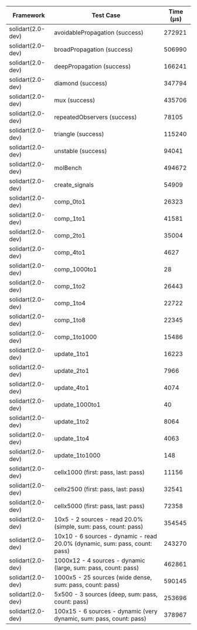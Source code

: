 | Framework | Test Case | Time (μs) |
| --- | --- | --- |
| solidart(2.0-dev) | avoidablePropagation (success) | 272921 |
| solidart(2.0-dev) | broadPropagation (success) | 506990 |
| solidart(2.0-dev) | deepPropagation (success) | 166241 |
| solidart(2.0-dev) | diamond (success) | 347794 |
| solidart(2.0-dev) | mux (success) | 435706 |
| solidart(2.0-dev) | repeatedObservers (success) | 78105 |
| solidart(2.0-dev) | triangle (success) | 115240 |
| solidart(2.0-dev) | unstable (success) | 94041 |
| solidart(2.0-dev) | molBench | 494672 |
| solidart(2.0-dev) | create_signals | 54909 |
| solidart(2.0-dev) | comp_0to1 | 26323 |
| solidart(2.0-dev) | comp_1to1 | 41581 |
| solidart(2.0-dev) | comp_2to1 | 35004 |
| solidart(2.0-dev) | comp_4to1 | 4627 |
| solidart(2.0-dev) | comp_1000to1 | 28 |
| solidart(2.0-dev) | comp_1to2 | 26443 |
| solidart(2.0-dev) | comp_1to4 | 22722 |
| solidart(2.0-dev) | comp_1to8 | 22345 |
| solidart(2.0-dev) | comp_1to1000 | 15486 |
| solidart(2.0-dev) | update_1to1 | 16223 |
| solidart(2.0-dev) | update_2to1 | 7966 |
| solidart(2.0-dev) | update_4to1 | 4074 |
| solidart(2.0-dev) | update_1000to1 | 40 |
| solidart(2.0-dev) | update_1to2 | 8064 |
| solidart(2.0-dev) | update_1to4 | 4063 |
| solidart(2.0-dev) | update_1to1000 | 148 |
| solidart(2.0-dev) | cellx1000 (first: pass, last: pass) | 11156 |
| solidart(2.0-dev) | cellx2500 (first: pass, last: pass) | 32541 |
| solidart(2.0-dev) | cellx5000 (first: pass, last: pass) | 72358 |
| solidart(2.0-dev) | 10x5 - 2 sources - read 20.0% (simple, sum: pass, count: pass) | 354545 |
| solidart(2.0-dev) | 10x10 - 6 sources - dynamic - read 20.0% (dynamic, sum: pass, count: pass) | 243270 |
| solidart(2.0-dev) | 1000x12 - 4 sources - dynamic (large, sum: pass, count: pass) | 462861 |
| solidart(2.0-dev) | 1000x5 - 25 sources (wide dense, sum: pass, count: pass) | 590145 |
| solidart(2.0-dev) | 5x500 - 3 sources (deep, sum: pass, count: pass) | 253696 |
| solidart(2.0-dev) | 100x15 - 6 sources - dynamic (very dynamic, sum: pass, count: pass) | 378967 |
